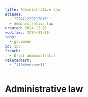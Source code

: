 ```yaml
---
title: Administrative law
aliases:
  - "20241229212045"
  - Administrative law
created: 2024-12-18
modified: 2024-12-29
tags:
  - gccommon
id: 156
french:
  - Droit administratif
relatedTerm:
  - "[[Ombudsman]]"
---
```

# Administrative law

